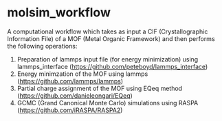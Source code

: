 # molsim_workflow
A computational workflow which takes as input a CIF (Crystallographic Information File) of a MOF (Metal Organic Framework) and then performs the following operations:

1. Preparation of lammps input file (for energy minimization) using lammps_interface (https://github.com/peteboyd/lammps_interface)
2. Energy minimzation of the MOF using lammps (https://github.com/lammps/lammps)
3. Partial charge assignment of the MOF using EQeq method (https://github.com/danieleongari/EQeq)
4. GCMC (Grand Canonical Monte Carlo) simulations using RASPA (https://github.com/iRASPA/RASPA2)
